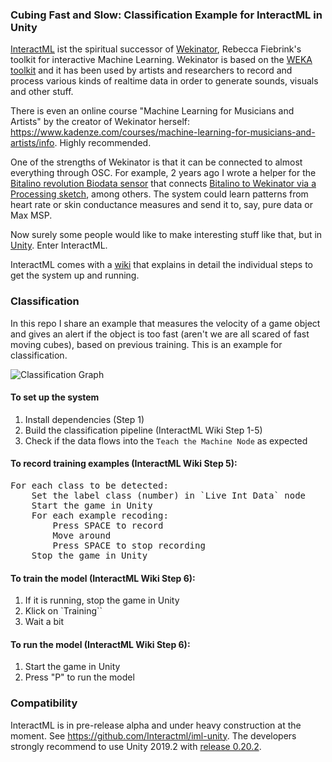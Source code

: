 ### Cubing Fast and Slow: Classification Example for InteractML in Unity

[InteractML](http://interactml.com/) ist the spiritual successor of [Wekinator](http://www.wekinator.org/), Rebecca Fiebrink's toolkit for interactive Machine Learning. Wekinator is based on the [WEKA toolkit](https://www.cs.waikato.ac.nz/ml/weka/) and it has been used by artists and researchers to record and process various kinds of realtime data in order to generate sounds, visuals and other stuff. 

There is even an online course "Machine Learning for Musicians and Artists" by the creator of Wekinator herself: https://www.kadenze.com/courses/machine-learning-for-musicians-and-artists/info. Highly recommended.

One of the strengths of Wekinator is that it can be connected to almost everything through OSC. For example, 2 years ago I wrote a helper for the [Bitalino revolution Biodata sensor](https://bitalino.com/en/) that connects [Bitalino to Wekinator via a Processing sketch](https://github.com/i3games/p5_bitalino_helper), among others. The system could learn patterns from heart rate or skin conductance measures and send it to, say, pure data or Max MSP. 

Now surely some people would like to make interesting stuff like that, but in [Unity](https://unity.com/). Enter InteractML.

InteractML comes with a [wiki](https://github.com/Interactml/iml-unity/wiki) that explains in detail the individual steps to get the system up and running. 

### Classification  

In this repo I share an example that measures the velocity of a game object and gives an alert if the object is too fast (aren't we are all scared of fast moving cubes), based on previous training. This is an example for classification.

![Classification Graph](/Assets/Docs/InteractMLGraph.png)

#### To set up the system
1. Install dependencies (Step 1)
2. Build the classification pipeline (InteractML Wiki Step 1-5)
3. Check if the data flows into the `Teach the Machine Node` as expected

#### To record training examples (InteractML Wiki Step 5):
<pre>
For each class to be detected:     
    Set the label class (number) in `Live Int Data` node     
    Start the game in Unity    
    For each example recoding:     
        Press SPACE to record    
        Move around      
        Press SPACE to stop recording     
    Stop the game in Unity    
</pre>

#### To train the model (InteractML Wiki Step 6):
1. If it is running, stop the game in Unity 
2. Klick on `Training``
3. Wait a bit 

#### To run the model (InteractML Wiki Step 6):
1. Start the game in Unity    
2. Press "P" to run the model    

### Compatibility
InteractML is in pre-release alpha and under heavy construction at the moment. See https://github.com/Interactml/iml-unity. The developers strongly recommend to use Unity 2019.2 with [release 0.20.2](https://github.com/Interactml/iml-unity/releases/tag/0.20.2). 
